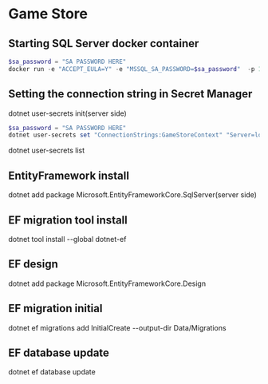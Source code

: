 # Game Store

## Starting SQL Server docker container
```powershell
$sa_password = "SA PASSWORD HERE"
docker run -e "ACCEPT_EULA=Y" -e "MSSQL_SA_PASSWORD=$sa_password"  -p 1433:1433  -d -v sqlvolume:/var/opt/mssql --rm --name mssql mcr.microsoft.com/mssql/server:2022-latest
```


## Setting the connection string in Secret Manager
dotnet user-secrets init(server side)
```powershell
$sa_password = "SA PASSWORD HERE"
dotnet user-secrets set "ConnectionStrings:GameStoreContext" "Server=localhost; Database=GameStore; User Id=sa; Password=$sa_password; TrustServerCertificate=True"
```
dotnet user-secrets list

## EntityFramework install
dotnet add package Microsoft.EntityFrameworkCore.SqlServer(server side)

## EF migration tool install
dotnet tool install --global dotnet-ef

## EF design
dotnet add package Microsoft.EntityFrameworkCore.Design

## EF migration initial
dotnet ef migrations add InitialCreate --output-dir Data/Migrations

## EF database update
dotnet ef database update